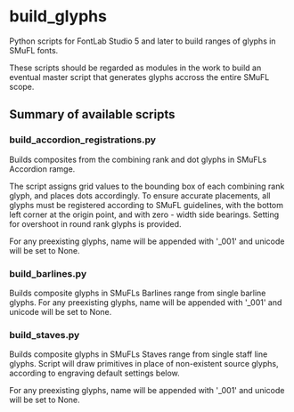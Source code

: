 # build_glyphs
Python scripts for FontLab Studio 5 and later to build ranges of glyphs in SMuFL fonts.

These scripts should be regarded as modules in the work to build an eventual master script that generates glyphs accross the entire SMuFL scope.

## Summary of available scripts
### build_accordion_registrations.py
Builds composites from the combining rank and dot glyphs in SMuFLs Accordion ramge.

The script assigns grid values to the bounding box of each combining rank glyph, and places dots accordingly. To ensure accurate placements, all glyphs must be registered according to SMuFL guidelines, with the bottom left corner at the origin point, and with zero - width side bearings. Setting for overshoot in round rank glyphs is provided.

For any preexisting glyphs, name will be appended with '_001' and unicode will be set to None.

### build_barlines.py
Builds composite glyphs in SMuFLs Barlines range from single barline glyphs.
For any preexisting glyphs, name will be appended with '_001' and unicode will be set to None.

### build_staves.py
Builds composite glyphs in SMuFLs Staves range from single staff line glyphs. Script will draw
primitives in place of non-existent source glyphs, according to engraving default settings below.

For any preexisting glyphs, name will be appended with '_001' and unicode will be set to None.
